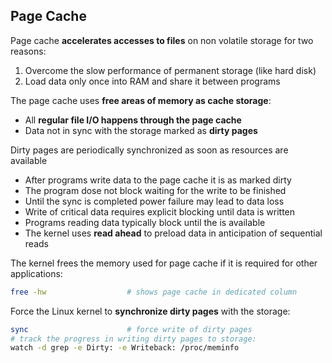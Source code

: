 ## Page Cache

Page cache **accelerates accesses to files** on non volatile storage for two
reasons:

1. Overcome the slow performance of permanent storage (like hard disk)
2. Load data only once into RAM and share it between programs

The page cache uses **free areas of memory as cache storage**:

* All **regular file I/O happens through the page cache**
* Data not in sync with the storage marked as **dirty pages**

Dirty pages are periodically synchronized as soon as resources are available

* After programs write data to the page cache it is as marked dirty
* The program dose not block waiting for the write to be finished
* Until the sync is completed power failure may lead to data loss
* Write of critical data requires explicit blocking until data is written
* Programs reading data typically block until the is available
* The kernel uses **read ahead** to preload data in anticipation
  of sequential reads

The kernel frees the memory used for page cache if it is required for other
applications:

```bash
free -hw                  # shows page cache in dedicated column
```

Force the Linux kernel to **synchronize dirty pages** with the storage:

```bash
sync                      # force write of dirty pages
# track the progress in writing dirty pages to storage:
watch -d grep -e Dirty: -e Writeback: /proc/meminfo
```
